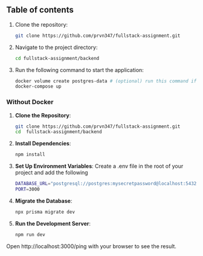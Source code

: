 ## Table of contents

1. Clone the repository:
   ```bash
   git clone https://github.com/prvn347/fullstack-assignment.git
   ```
2. Navigate to the project directory:
   ```bash
   cd fullstack-assignment/backend
   ```
3. Run the following command to start the application:
   ```bash
   docker volume create postgres-data # (optional) run this command if you face any mount volume / volume not exist error
   docker-compose up
   ```

### Without Docker

1. **Clone the Repository**:
   ```bash
   git clone https://github.com/prvn347/fullstack-assignment.git
   cd  fullstack-assignment/backend
   ```
2. **Install Dependencies**:
   ```bash
   npm install
   ```
3. **Set Up Environment Variables**:
   Create a .env file in the root of your project and add the following

   ```bash
   DATABASE_URL="postgresql://postgres:mysecretpassword@localhost:5432/postgres"
   PORT=3000


   ```

4. **Migrate the Database**:
   ```bash
   npx prisma migrate dev
   ```
5. **Run the Development Server**:
   ```bash
   npm run dev
   ```

Open http://localhost:3000/ping with your browser to see the result.
